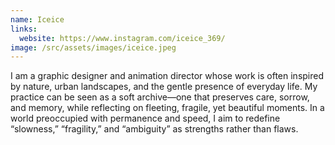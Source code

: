 ```yaml
---
name: Iceice
links:
  website: https://www.instagram.com/iceice_369/
image: /src/assets/images/iceice.jpeg
---
```

I am a graphic designer and animation director whose work is often inspired by nature, urban landscapes, and the gentle presence of everyday life. My practice can be seen as a soft archive—one that preserves care, sorrow, and memory, while reflecting on fleeting, fragile, yet beautiful moments. In a world preoccupied with permanence and speed, I aim to redefine “slowness,” “fragility,” and “ambiguity” as strengths rather than flaws.